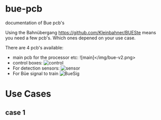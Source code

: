 # bue-pcb
documentation of Bue pcb's

Using the Bahnübergang https://github.com/Kleinbahner/BUESte means you need a few pcb's. Which ones depened on your use case.

There are 4 pcb's available:
- main pcb for the processor etc: ![main]</img/bue-v2.png>
- control boxes: ![control](https://github.com/nh-finescale/bue-pcb/img/BUE_Box-PCB.jpg)
- For detection sensors: ![sensor](https://github.com/nh-finescale/bue-pcb/img/bue-sensor.png)
- For Büe signal to train ![BueSig](https://github.com/nh-finescale/bue-pcb/img/BUE_Sig-PCB.jpg)

# Use Cases

## case 1
